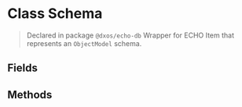 # Class Schema
> Declared in package `@dxos/echo-db`
Wrapper for ECHO Item that represents an 
`ObjectModel`
schema.

## Fields

## Methods

